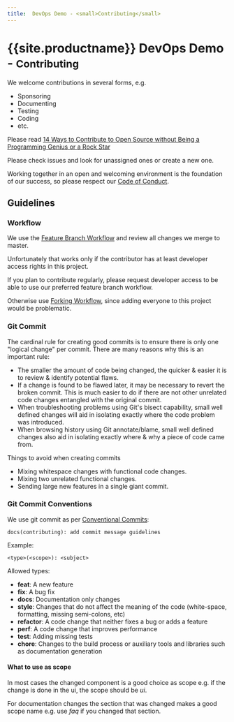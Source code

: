 ```yaml
---
title:  DevOps Demo - <small>Contributing</small>
---
```


# {{site.productname}} DevOps Demo - <small>Contributing</small>

We welcome contributions in several forms, e.g.

- Sponsoring
- Documenting
- Testing
- Coding
- etc.

Please read
[14 Ways to Contribute to Open Source without Being a Programming Genius or a
Rock Star](http://blog.smartbear.com/programming/14-ways-to-contribute-to-open-source-without-being-a-programming-genius-or-a-rock-star/)

Please check issues and look for unassigned ones or create a new one.

Working together in an open and welcoming environment is the foundation of our
success, so please respect our [Code of Conduct](CODE_OF_CONDUCT.md).

## Guidelines

### Workflow

We use the
[Feature Branch Workflow](https://www.atlassian.com/git/tutorials/comparing-workflows/feature-branch-workflow)
and review all changes we merge to master.

Unfortunately that works only if the contributor has at least developer access
rights in this project.

If you plan to contribute regularly, please request developer access to be
able to use our preferred feature branch workflow.

Otherwise use [Forking Workflow](https://www.atlassian.com/git/tutorials/comparing-workflows/forking-workflow),
since adding everyone to this project would be problematic.

### Git Commit

The cardinal rule for creating good commits is to ensure there is only one
"logical change" per commit. There are many reasons why this is an important
rule:

- The smaller the amount of code being changed, the quicker & easier it is to
  review & identify potential flaws.
- If a change is found to be flawed later, it may be necessary to revert the
  broken commit. This is much easier to do if there are not other unrelated code
  changes entangled with the original commit.
- When troubleshooting problems using Git's bisect capability, small well
  defined changes will aid in isolating exactly where the code problem was
  introduced.
- When browsing history using Git annotate/blame, small well defined changes
  also aid in isolating exactly where & why a piece of code came from.

Things to avoid when creating commits

- Mixing whitespace changes with functional code changes.
- Mixing two unrelated functional changes.
- Sending large new features in a single giant commit.

### Git Commit Conventions

We use git commit as per [Conventional Commits](https://conventionalcommits.org/):

```text
docs(contributing): add commit message guidelines
```

Example:

```text
<type>(<scope>): <subject>
```

Allowed types:

- **feat**: A new feature
- **fix**: A bug fix
- **docs**: Documentation only changes
- **style**: Changes that do not affect the meaning of the code (white-space,
  formatting, missing semi-colons, etc)
- **refactor**: A code change that neither fixes a bug or adds a feature
- **perf**: A code change that improves performance
- **test**: Adding missing tests
- **chore**: Changes to the build process or auxiliary tools and libraries such
  as documentation generation

#### What to use as scope

In most cases the changed component is a good choice as scope
e.g. if the change is done in the ui, the scope should be _ui_.

For documentation changes the section that was changed makes a good scope name
e.g. use _faq_ if you changed that section.
